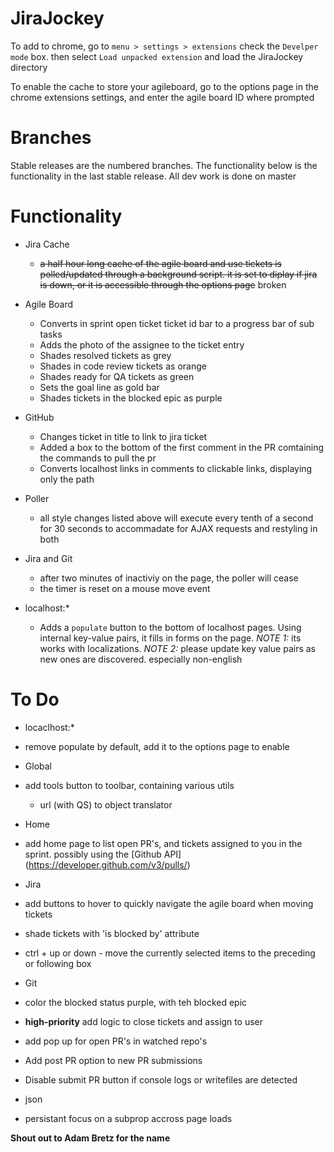JiraJockey
==========

To add to chrome, go to `menu > settings > extensions` check the `Develper mode` box. then  select `Load unpacked extension` and load the JiraJockey directory

To enable the cache to store your agileboard, go to the options page in the chrome extensions settings, and enter the agile board ID where prompted

Branches
========

Stable releases are the numbered branches. The functionality below is the functionality in the last stable release. All dev work is done on master

Functionality
=============

* Jira Cache
  * ~~a half hour long cache of the agile board and use tickets is polled/updated through a background script. it is set to diplay if jira is down, or it is accessible through the options page~~ broken

* Agile Board
  * Converts in sprint open ticket ticket id bar to a progress bar of sub tasks
  * Adds the photo of the assignee to the ticket entry
  * Shades resolved tickets as grey
  * Shades in code review tickets as orange
  * Shades ready for QA tickets as green
  * Sets the goal line as gold bar
  * Shades tickets in the blocked epic as purple
 
* GitHub
  * Changes ticket in title to link to jira ticket 
  * Added a box to the bottom of the first comment in the PR comtaining the commands to pull the pr
  * Converts localhost links in comments to clickable links, displaying only the path
 
* Poller
  * all style changes listed above will execute every tenth of a second for 30 seconds to accommadate for AJAX requests and restyling in both

* Jira and Git
  * after two minutes of inactiviy on the page, the poller will cease
  * the timer is reset on a mouse move event

* localhost:*
  * Adds a `populate` button to the bottom of localhost pages. Using internal key-value pairs, it fills in forms on the page. _NOTE 1:_ its works with localizations. _NOTE 2:_ please update key value pairs as new ones are discovered. especially non-english

To Do
=====

* locaclhost:*
 * remove populate by default, add it to the options page to enable 
 
* Global
 * add tools button to toolbar, containing various utils
    * url (with QS) to object translator

* Home
 * add home page to list open PR's, and tickets assigned to you in the sprint. possibly using the [Github API] (https://developer.github.com/v3/pulls/)

* Jira
 * add buttons to hover to quickly navigate the agile board when moving tickets
 * shade tickets with 'is blocked by' attribute
 * ctrl + up or down - move the currently selected items to the preceding or following box

* Git
 * color the blocked status purple, with teh blocked epic
 * __high-priority__ add logic to close tickets and assign to user
 * add pop up for open PR's in watched repo's 
 * Add post PR option to new PR submissions
 * Disable submit PR button if console logs or writefiles are detected

* json
 * persistant focus on a subprop accross page loads


**Shout out to Adam Bretz for the name**
